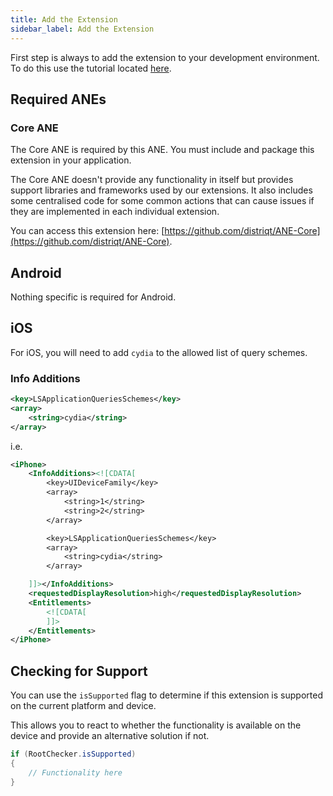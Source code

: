 ```yaml
---
title: Add the Extension
sidebar_label: Add the Extension
---
```



First step is always to add the extension to your development environment. 
To do this use the tutorial located [here](/docs/tutorials/getting-started).



## Required ANEs

### Core ANE

The Core ANE is required by this ANE. You must include and package this extension in your application.

The Core ANE doesn't provide any functionality in itself but provides support libraries and frameworks used by our extensions.
It also includes some centralised code for some common actions that can cause issues if they are implemented in each individual extension.

You can access this extension here: [https://github.com/distriqt/ANE-Core](https://github.com/distriqt/ANE-Core).



## Android 

Nothing specific is required for Android.


## iOS 

For iOS, you will need to add `cydia` to the allowed list of query schemes.


### Info Additions

```xml
<key>LSApplicationQueriesSchemes</key>
<array>
	<string>cydia</string>
</array>
```

i.e.

```xml
<iPhone>
    <InfoAdditions><![CDATA[
        <key>UIDeviceFamily</key>
        <array>
            <string>1</string>
            <string>2</string>
        </array>

        <key>LSApplicationQueriesSchemes</key>
        <array>
            <string>cydia</string>
        </array>

    ]]></InfoAdditions>
    <requestedDisplayResolution>high</requestedDisplayResolution>
    <Entitlements>
        <![CDATA[
        ]]>
    </Entitlements>
</iPhone>
```



## Checking for Support

You can use the `isSupported` flag to determine if this extension is supported on the current platform and device.

This allows you to react to whether the functionality is available on the device and provide an alternative solution if not.


```actionscript
if (RootChecker.isSupported)
{
	// Functionality here
}
```
